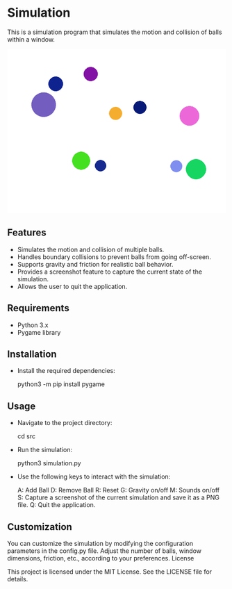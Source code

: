 # Simulation

This is a simulation program that simulates the motion and collision of balls within a window.

![Screenshot](screenshot.png)

## Features

- Simulates the motion and collision of multiple balls.
- Handles boundary collisions to prevent balls from going off-screen.
- Supports gravity and friction for realistic ball behavior.
- Provides a screenshot feature to capture the current state of the simulation.
- Allows the user to quit the application.

## Requirements

- Python 3.x
- Pygame library

## Installation

- Install the required dependencies:

    python3 -m pip install pygame

## Usage

- Navigate to the project directory:

    cd src

- Run the simulation:

    python3 simulation.py

- Use the following keys to interact with the simulation:
    
    A: Add Ball
    D: Remove Ball
    R: Reset
    G: Gravity on/off
    M: Sounds on/off
    S: Capture a screenshot of the current simulation and save it as a PNG file.
    Q: Quit the application.

## Customization

You can customize the simulation by modifying the configuration parameters in the config.py file. Adjust the number of balls, window dimensions, friction, etc., according to your preferences.
License

This project is licensed under the MIT License. See the LICENSE file for details.
